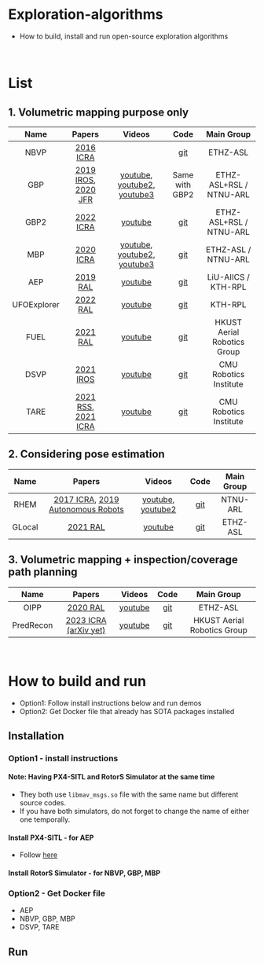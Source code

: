 # Exploration-algorithms
+ How to build, install and run open-source exploration algorithms

<br>

# List
## 1. Volumetric mapping purpose only

|     Name    |                                                               Papers                                                              |                                                            Videos                                                           |                            Code                           |          Main Group         |
|:-----------:|:---------------------------------------------------------------------------------------------------------------------------------:|:---------------------------------------------------------------------------------------------------------------------------:|:---------------------------------------------------------:|:---------------------------:|
|     NBVP    |                                     [2016 ICRA](https://ieeexplore.ieee.org/document/7487281)                                     |                                                                                                                             |       [git](https://github.com/ethz-asl/nbvplanner)       |           ETHZ-ASL          |
|     GBP     | [2019 IROS](https://ieeexplore.ieee.org/document/8968151), [2020 JFR](https://onlinelibrary.wiley.com/doi/full/10.1002/rob.21993) | [youtube](https://youtu.be/VWgEVTeABdE), [youtube2](https://youtu.be/mw0qy05Fo6Q), [youtube3](https://youtu.be/SNMsKAnCQkw) |                       Same with GBP2                      |   ETHZ-ASL+RSL / NTNU-ARL   |
|     GBP2    |                                     [2022 ICRA](https://ieeexplore.ieee.org/document/9812401)                                     |                                           [youtube](https://youtu.be/P3uT4gHEFHw)                                           |      [git](https://github.com/ntnu-arl/gbplanner_ros)     |   ETHZ-ASL+RSL / NTNU-ARL   |
|     MBP     |                                     [2020 ICRA](https://ieeexplore.ieee.org/document/9196964)                                     | [youtube](https://youtu.be/ZvUedi5mzN8), [youtube2](https://youtu.be/bKVRHaJO938), [youtube3](https://youtu.be/aT9F4gRjyJ0) |      [git](https://github.com/ntnu-arl/mbplanner_ros)     |     ETHZ-ASL / NTNU-ARL     |
|     AEP     |                                      [2019 RAL](https://ieeexplore.ieee.org/document/8633925)                                     |                                           [youtube](https://youtu.be/Mg93ojV5rC8)                                           |         [git](https://github.com/mseln/aeplanner)         |     LiU-AIICS / KTH-RPL     |
| UFOExplorer |                                      [2022 RAL](https://ieeexplore.ieee.org/document/9681328)                                     |                                           [youtube](https://youtu.be/MWrRXaaW-bg)                                           | [git](https://github.com/UnknownFreeOccupied/UFOExplorer) |           KTH-RPL           |
|     FUEL    |                                      [2021 RAL](https://ieeexplore.ieee.org/document/9324988)                                     |                                           [youtube](https://youtu.be/_dGgZUrWk-8)                                           |    [git](https://github.com/HKUST-Aerial-Robotics/FUEL)   | HKUST Aerial Robotics Group |
|     DSVP    |                                     [2021 IROS](https://ieeexplore.ieee.org/document/9636473)                                     |                                           [youtube](https://youtu.be/1yLLIZIIsDk)                                           |      [git](https://github.com/HongbiaoZ/dsv_planner)      |    CMU Robotics Institute   |
|     TARE    |      [2021 RSS](http://www.roboticsproceedings.org/rss17/p018.pdf), [2021 ICRA](https://ieeexplore.ieee.org/document/9561916)     |                                           [youtube](https://youtu.be/pIo64S-uOoI)                                           |      [git](https://github.com/caochao39/tare_planner)     |    CMU Robotics Institute   |

## 2. Considering pose estimation

|  Name  |                                                                       Papers                                                                      |                                       Videos                                      |                           Code                          | Main Group |
|:------:|:-------------------------------------------------------------------------------------------------------------------------------------------------:|:---------------------------------------------------------------------------------:|:-------------------------------------------------------:|:----------:|
|  RHEM  | [2017 ICRA](https://ieeexplore.ieee.org/document/7989531), [2019 Autonomous Robots](https://link.springer.com/article/10.1007/s10514-019-09864-1) | [youtube](https://youtu.be/iveNtQyUut4), [youtube2](https://youtu.be/LtQ7sPbHqr0) | [git](https://github.com/ntnu-arl/rhem_planner) |  NTNU-ARL  |
| GLocal |                                         [2021 RAL](https://ieeexplore.ieee.org/abstract/document/9387110)                                         |                      [youtube](https://youtu.be/WInjZvoCDCM)                      |  [git](https://github.com/ethz-asl/glocal_exploration)  |  ETHZ-ASL  |

## 3. Volumetric mapping + inspection/coverage path planning

|    Name   |                             Papers                            |                  Videos                 |                            Code                           |          Main Group         |
|:---------:|:-------------------------------------------------------------:|:---------------------------------------:|:---------------------------------------------------------:|:---------------------------:|
|    OIPP   |    [2020 RAL](https://ieeexplore.ieee.org/document/8968434)   | [youtube](https://youtu.be/lEadqJ1_8Do) | [git](https://github.com/ethz-asl/mav_active_3d_planning) |           ETHZ-ASL          |
| PredRecon | [2023 ICRA (arXiv yet)](https://arxiv.org/pdf/2302.04488.pdf) | [youtube](https://youtu.be/ek7yY_FZYAc) | [git](https://github.com/HKUST-Aerial-Robotics/PredRecon) | HKUST Aerial Robotics Group |

<br>


# How to build and run
+ Option1: Follow install instructions below and run demos
+ Option2: Get Docker file that already has SOTA packages installed

## Installation
### Option1 - install instructions

#### Note: Having PX4-SITL and RotorS Simulator at the same time
+ They both use `libmav_msgs.so` file with the same name but different source codes.
+ If you have both simulators, do not forget to change the name of either one temporally.

#### Install PX4-SITL - for AEP
+ Follow [here](https://github.com/engcang/mavros-gazebo-application/blob/master/README.md#installation)

#### Install RotorS Simulator - for NBVP, GBP, MBP

### Option2 - Get Docker file
+ AEP
+ NBVP, GBP, MBP
+ DSVP, TARE

## Run

<br>

